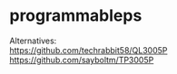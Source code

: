 # programmableps

Alternatives:<br />
https://github.com/techrabbit58/QL3005P<br />
https://github.com/sayboltm/TP3005P<br />
